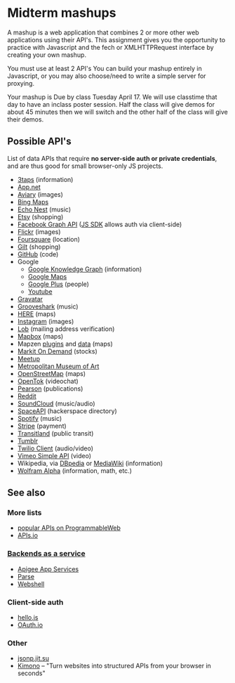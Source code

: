 # Midterm mashups


A mashup is a web application that combines 2 or more other web applications using their API's.  This assignment gives you the opportunity to practice with Javascript and the fech or XMLHTTPRequest interface by creating your own mashup.

You must use at least 2 API's  You can build your mashup entirely in Javascript, or you may also choose/need to write a simple server for proxying.

Your mashup is Due by class Tuesday April 17.  We will use classtime that day to have an inclass poster session.  Half the class will give demos for about 45 minutes then we will switch and the other half of the class will give their demos.

## Possible API's

List of data APIs that require **no server-side auth or private credentials**, and are thus good for small browser-only JS projects.

* [3taps](http://3taps.com/developers-overview.php) (information)
* [App.net](http://developers.app.net/docs/resources/)
* [Aviary](http://www.aviary.com/web) (images)
* [Bing Maps](http://msdn.microsoft.com/en-us/library/dd877180.aspx)
* [Echo Nest](http://developer.echonest.com/) (music)
* [Etsy](http://www.etsy.com/developers/documentation/getting_started/jsonp) (shopping)
* [Facebook Graph API](https://developers.facebook.com/docs/reference/api/) ([JS SDK](https://developers.facebook.com/docs/reference/javascript/) allows auth via client-side)
* [Flickr](http://www.flickr.com/services/api/) (images)
* [Foursquare](https://developer.foursquare.com) (location)
* [Gilt](https://dev.gilt.com/page/gilt-public-apis) (shopping)
* [GitHub](http://developer.github.com/) (code)
* Google
  - [Google Knowledge Graph](https://developers.google.com/knowledge-graph/) (information)
  - [Google Maps](https://developers.google.com/maps/documentation/javascript/tutorial)
  - [Google Plus](https://developers.google.com/+/api/) (people)
  - [Youtube](https://developers.google.com/youtube/)
* [Gravatar](http://en.gravatar.com/site/implement/)
* [Grooveshark](http://developers.grooveshark.com/) (music)
* [HERE](http://developer.here.net/) (maps)
* [Instagram](http://instagram.com/developer/) (images)
* [Lob](https://www.lob.com/docs#verify) (mailing address verification)
* [Mapbox](https://www.mapbox.com/developers/) (maps)
* Mapzen [plugins](https://mapzen.com/projects/) and [data](https://mapzen.com/data/) (maps)
* [Markit On Demand](http://dev.markitondemand.com/MODApis/) (stocks)
* [Meetup](http://www.meetup.com/meetup_api/)
* [Metropolitan Museum of Art](http://scrapi.org/)
* [OpenStreetMap](http://wiki.openstreetmap.org/wiki/Develop) (maps)
* [OpenTok](http://www.tokbox.com/opentok/api/features) (videochat)
* [Pearson](http://developer.pearson.com/apis) (publications)
* [Reddit](http://www.reddit.com/dev/api)
* [SoundCloud](http://developers.soundcloud.com/) (music/audio)
* [SpaceAPI](http://spaceapi.net/) (hackerspace directory)
* [Spotify](https://developer.spotify.com/) (music)
* [Stripe](https://stripe.com/docs/stripe.js) (payment)
* [Transitland](https://transit.land/how-it-works/) (public transit)
* [Tumblr](http://www.tumblr.com/docs/en/api/v2)
* [Twilio Client](http://www.twilio.com/client) (audio/video)
* [Vimeo Simple API](http://developer.vimeo.com/apis/simple) (video)
* Wikipedia, via [DBpedia](http://dbpedia.org/About) or [MediaWiki](http://www.mediawiki.org/wiki/API) (information)
* [Wolfram Alpha](http://products.wolframalpha.com/api/) (information, math, etc.)

## See also

### More lists

* [popular APIs on ProgrammableWeb](http://www.programmableweb.com/apis/directory/1?sort=mashups)
* [APIs.io](http://apis.io)

### [Backends as a service](https://en.wikipedia.org/wiki/Backend_as_a_service)

* [Apigee App Services](http://apigee.com/docs/app_services)
* [Parse](https://parse.com)
* [Webshell](http://webshell.io)

### Client-side auth

* [hello.js](http://adodson.com/hello.js/)
* [OAuth.io](https://oauth.io)

### Other

* [jsonp.jit.su](https://jsonp.nodejitsu.com)
* [Kimono](https://www.kimonolabs.com/) – "Turn websites into structured APIs from your browser in seconds"

